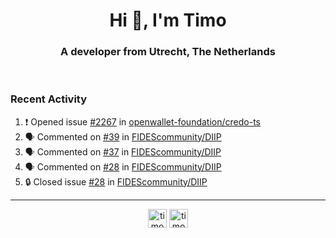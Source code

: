 <h1 align="center">Hi 👋, I'm Timo</h1>
<h3 align="center">A developer from Utrecht, The Netherlands</h3>
<br/>
<!-- https://github.com/rahuldkjain/github-profile-readme-generator --!>

<!--  <p align="left"><img src="https://github-readme-stats.vercel.app/api?username=timoglastra&show_icons=true&count_private=true&" alt="timoglastra" /></p> --!>

<!--
Github language stats
<p align="left"><img src="https://github-readme-stats.vercel.app/api/top-langs/?username=timoglastra&layout=compact" alt="timoglastra" /><p>
-->

<!-- Codestats language stats -->
<!-- <p align="left"><img src="https://codestats-readme.vercel.app/api/top-langs/?username=timoglastra&layout=compact&language_count=12" alt="timoglastra" /><p>    --!>
  
<h3>Recent Activity</h3>

<!--START_SECTION:activity-->
1. ❗ Opened issue [#2267](https://github.com/openwallet-foundation/credo-ts/issues/2267) in [openwallet-foundation/credo-ts](https://github.com/openwallet-foundation/credo-ts)
2. 🗣 Commented on [#39](https://github.com/FIDEScommunity/DIIP/issues/39#issuecomment-2834909427) in [FIDEScommunity/DIIP](https://github.com/FIDEScommunity/DIIP)
3. 🗣 Commented on [#37](https://github.com/FIDEScommunity/DIIP/issues/37#issuecomment-2834903672) in [FIDEScommunity/DIIP](https://github.com/FIDEScommunity/DIIP)
4. 🗣 Commented on [#28](https://github.com/FIDEScommunity/DIIP/issues/28#issuecomment-2834562845) in [FIDEScommunity/DIIP](https://github.com/FIDEScommunity/DIIP)
5. 🔒 Closed issue [#28](https://github.com/FIDEScommunity/DIIP/issues/28) in [FIDEScommunity/DIIP](https://github.com/FIDEScommunity/DIIP)
<!--END_SECTION:activity-->

---

<p align="center">
<a href="https://twitter.com/timoglastra" target="blank"><img align="center" src="https://cdn.jsdelivr.net/npm/simple-icons@3.0.1/icons/twitter.svg" alt="timoglastra" height="30" width="30" /></a>
<a href="https://linkedin.com/in/timoglastra" target="blank"><img align="center" src="https://cdn.jsdelivr.net/npm/simple-icons@3.0.1/icons/linkedin.svg" alt="timoglastra" height="30" width="30" /></a>
</p>




